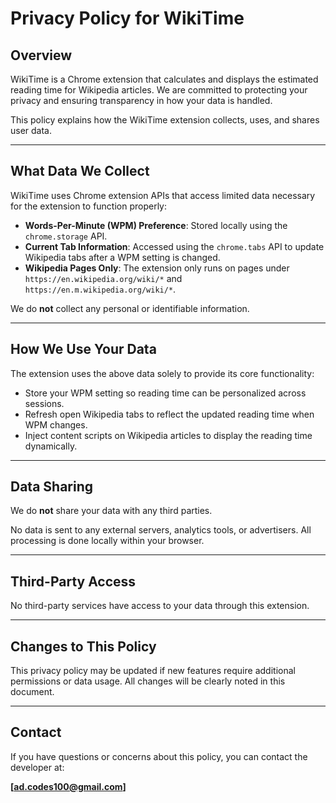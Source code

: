 # Privacy Policy for WikiTime

## Overview

WikiTime is a Chrome extension that calculates and displays the estimated reading time for Wikipedia articles. We are committed to protecting your privacy and ensuring transparency in how your data is handled.

This policy explains how the WikiTime extension collects, uses, and shares user data.

---

## What Data We Collect

WikiTime uses Chrome extension APIs that access limited data necessary for the extension to function properly:

- **Words-Per-Minute (WPM) Preference**: Stored locally using the `chrome.storage` API.
- **Current Tab Information**: Accessed using the `chrome.tabs` API to update Wikipedia tabs after a WPM setting is changed.
- **Wikipedia Pages Only**: The extension only runs on pages under `https://en.wikipedia.org/wiki/*` and `https://en.m.wikipedia.org/wiki/*`.

We do **not** collect any personal or identifiable information.

---

## How We Use Your Data

The extension uses the above data solely to provide its core functionality:

- Store your WPM setting so reading time can be personalized across sessions.
- Refresh open Wikipedia tabs to reflect the updated reading time when WPM changes.
- Inject content scripts on Wikipedia articles to display the reading time dynamically.

---

## Data Sharing

We do **not** share your data with any third parties.

No data is sent to any external servers, analytics tools, or advertisers. All processing is done locally within your browser.

---

## Third-Party Access

No third-party services have access to your data through this extension.

---

## Changes to This Policy

This privacy policy may be updated if new features require additional permissions or data usage. All changes will be clearly noted in this document.

---

## Contact

If you have questions or concerns about this policy, you can contact the developer at:

**[ad.codes100@gmail.com]**


